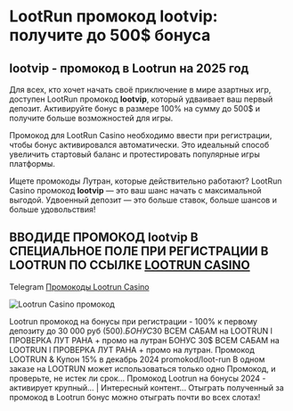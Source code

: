 # LootRun промокод lootvip: получите до 500$ бонуса
## lootvip - промокод в Lootrun на 2025 год

Для всех, кто хочет начать своё приключение в мире азартных игр, доступен LootRun промокод **lootvip**, который удваивает ваш первый депозит. Активируйте бонус в размере 100% на сумму до 500$ и получите больше возможностей для игры.

Промокод для LootRun Casino необходимо ввести при регистрации, чтобы бонус активировался автоматически. Это идеальный способ увеличить стартовый баланс и протестировать популярные игры платформы.

Ищете промокоды Лутран, которые действительно работают? LootRun Casino промокод **lootvip** — это ваш шанс начать с максимальной выгодой. Удвоенный депозит — это больше ставок, больше шансов и больше удовольствия!

## ВВОДИДЕ ПРОМОКОД lootvip В СПЕЦИАЛЬНОЕ ПОЛЕ ПРИ РЕГИСТРАЦИИ В LOOTRUN ПО ССЫЛКЕ [LOOTRUN CASINO](https://linkcasino.ru/lootvip)
Telegram [Промокоды Lootrun Casino](https://t.me/prlootrun)

![Lootrun Casino промокод](https://github.com/user-attachments/assets/fb6c4aec-052f-4775-ae24-fb84148b646a)


Lootrun промокод на бонусы при регистрации - 100% к первому депозиту до 30 000 руб (500$).
БОНУС 30$ ВСЕМ САБАМ на LOOTRUN l ПРОВЕРКА ЛУТ РАНА + промо на лутран 
БОНУС 30$ ВСЕМ САБАМ на LOOTRUN l ПРОВЕРКА ЛУТ РАНА + промо на лутран.
Промокод LOOTRUN & Купон 15% в декабрь 2024
promokod/loot-run
В одном заказе на LOOTRUN может использоваться только одно Промокод, и проверьте, не истек ли срок...
Промокод Lootrun на бонусы 2024  - активирует крупный... | Интересный контент...
Отыграть полученный за промокод в Lootrun бонус можно отыграть почти во всех слотах!
